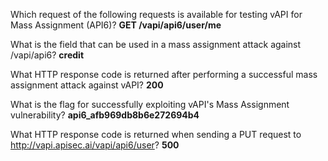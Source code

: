 Which request of the following requests is available for testing vAPI for Mass Assignment (API6)?
**GET /vapi/api6/user/me**

What is the field that can be used in a mass assignment attack against /vapi/api6?
**credit**

What HTTP response code is returned after performing a successful mass assignment attack against vAPI?
**200**

What is the flag for successfully exploiting vAPI's Mass Assignment vulnerability?
**api6_afb969db8b6e272694b4**

What HTTP response code is returned when sending a PUT request to http://vapi.apisec.ai/vapi/api6/user?
**500**
